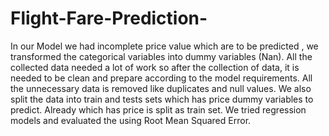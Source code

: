 # Flight-Fare-Prediction-
In our Model we had incomplete price value which are to be predicted , we  transformed the categorical variables into dummy variables (Nan). All the  collected data needed a lot of work so after the collection of data, it is needed to  be clean and prepare according to the model requirements. All the unnecessary  data is removed like duplicates and null values. We also split the data into train  and tests sets which has price dummy variables to predict. Already which has  price is split as train set. We tried regression models and evaluated the using Root  Mean Squared Error.
